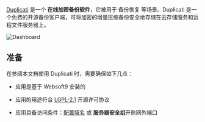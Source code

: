 [Duplicati](https://www.duplicati.com/) 是一个 **在线加密备份软件**，它被用于 备份恢复  等场景。Duplicati 是一个免费的开源备份客户端，可将加密的增量压缩备份安全地存储在云存储服务和远程文件服务器上。


![Dashboard](https://libs.websoft9.com/Websoft9/DocsPicture/zh/duplicati/duplicati-gui-websoft9.png)


## 准备

在参阅本文档使用 Duplicati 时，需要确保如下几点：

- 应用是基于 Websoft9 安装的

- 应用的用途符合 [LGPL-2.1](https://opensource.org/licenses/LGPL-2.1) 开源许可协议

- 应用具备访问条件：[配置域名](./guide/appsetdomain) 或 **服务器安全组**开启网外端口